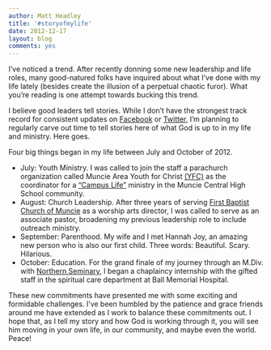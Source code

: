 ```yaml
---
author: Matt Headley
title: '#storyofmylife'
date: 2012-12-17
layout: blog
comments: yes
---
```


I’ve noticed a trend. After recently donning some new leadership and
life roles, many good-natured folks have inquired about what I’ve done
with my life lately (besides create the illusion of a perpetual chaotic
furor). What you’re reading is one attempt towards bucking this trend.

I believe good leaders tell stories. While I don’t have the strongest
track record for consistent updates on
[Facebook](http://www.facebook.com/MatthewPaulHeadley) or
[Twitter](https://twitter.com/mattheadley), I’m planning to regularly
carve out time to tell stories here of what God is up to in my life and
ministry. Here goes.

Four big things began in my life between July and October of 2012.

-   July: Youth Ministry. I was called to join the staff a parachurch
    organization called Muncie Area Youth for Christ
    [(YFC)](http://www.yfc.net/) as the coordinator for a [“Campus
    Life”](http://www.facebook.com/MuncieCentralCampusLife) ministry in
    the Muncie Central High School community.
-   August: Church Leadership. After three years of serving [First
    Baptist Church of Muncie](http://fbcmuncie.org) as a worship arts
    director, I was called to serve as an associate pastor, broadening
    my previous leadership role to include outreach ministry.
-   September: Parenthood. My wife and I met Hannah Joy, an amazing new person who is also our first child. Three words: Beautiful. Scary.
    Hilarious.
-   October: Education. For the grand finale of my journey through an
    M.Div. with [Northern Seminary](http://www.seminary.edu/), I began a
    chaplaincy internship with the gifted staff in the spiritual care
    department at Ball Memorial Hospital.

These new commitments have presented me with some exciting and
formidable challenges. I’ve been humbled by the patience and grace
friends around me have extended as I work to balance these commitments
out. I hope that, as I tell my story and how God is working through it,
you will see him moving in your own life, in our community, and maybe
even the world. Peace!